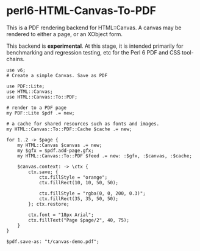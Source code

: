 # perl6-HTML-Canvas-To-PDF

This is a PDF rendering backend for HTML::Canvas. A canvas may be rendered to either a page, or an XObject form.

This backend is **experimental**. At this stage, it is intended primarily for benchmarking and regression testing, etc for the Perl 6 PDF and CSS tool-chains.

```
use v6;
# Create a simple Canvas. Save as PDF

use PDF::Lite;
use HTML::Canvas;
use HTML::Canvas::To::PDF;

# render to a PDF page
my PDF::Lite $pdf .= new;

# a cache for shared resources such as fonts and images.
my HTML::Canvas::To::PDF::Cache $cache .= new;

for 1..2 -> $page {
    my HTML::Canvas $canvas .= new;
    my $gfx = $pdf.add-page.gfx;
    my HTML::Canvas::To::PDF $feed .= new: :$gfx, :$canvas, :$cache;

    $canvas.context: -> \ctx {
        ctx.save; {
            ctx.fillStyle = "orange";
            ctx.fillRect(10, 10, 50, 50);

            ctx.fillStyle = "rgba(0, 0, 200, 0.3)";
            ctx.fillRect(35, 35, 50, 50);
        }; ctx.restore;

        ctx.font = "18px Arial";
        ctx.fillText("Page $page/2", 40, 75);
    }
}

$pdf.save-as: "t/canvas-demo.pdf";
```
